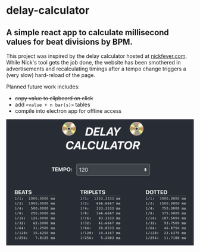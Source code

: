 # delay-calculator

## A simple react app to calculate millisecond values for beat divisions by BPM.

This project was inspired by the delay calculator hosted at [nickfever.com](https://nickfever.com/Music/delay-calculator). While Nick's tool gets the job done, the website has been smothered in advertisements and recalculating timings after a tempo change triggers a (very slow) hard-reload of the page.

Planned future work includes:
  - ~~copy value to clipboard on click~~
  - add `<value + n bar(s)>` tables
  - compile into electron app for offline access

![delay-calculator Screenshot](screenshot.png "delay-calculator Screenshot")
